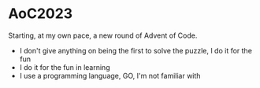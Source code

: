 # AoC2023

Starting, at my own pace, a new round of Advent of Code.
- I don't give anything on being the first to solve the puzzle, I do it for the fun
- I do it for the fun in learning
- I use a programming language, GO, I'm not familiar with
